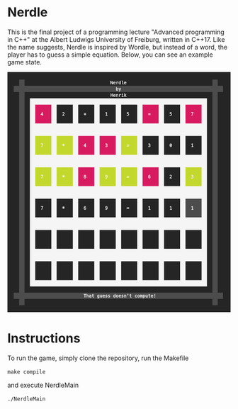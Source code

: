 # Nerdle
This is the final project of a programming lecture "Advanced programming in C++" at the Albert Ludwigs University of Freiburg, written in C++17.
Like the name suggests, Nerdle is inspired by Wordle, but instead of a word, the player has to guess a simple equation.
Below, you can see an example game state.

![image](.example.png)

# Instructions
To run the game, simply clone the repository, run the Makefile

    make compile

and execute NerdleMain

    ./NerdleMain

